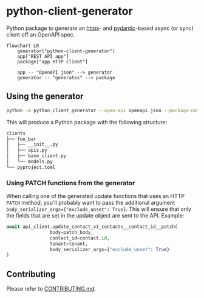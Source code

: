 # python-client-generator

Python package to generate an [httpx](https://github.com/encode/httpx)- and
[pydantic](https://github.com/pydantic/pydantic)-based async (or sync) 
client off an OpenAPI spec.

```mermaid
flowchart LR
    generator["python-client-generator"]
    app["REST API app"]
    package["app HTTP client"]

    app -- "OpenAPI json" --> generator
    generator -- "generates" --> package
```


## Using the generator

```bash
python -m python_client_generator --open-api openapi.json --package-name foo_bar --project-name foo-bar --outdir clients
```

This will produce a Python package with the following structure:
```bash
clients
├── foo_bar
│   ├── __init__.py
│   ├── apis.py
│   ├── base_client.py
│   └── models.py
└── pyproject.toml
```

### Using PATCH functions from the generator

When calling one of the generated update functions that uses an HTTP `PATCH` method, you'll
probably want to pass the additional argument `body_serializer_args={"exclude_unset": True}`. This
will ensure that only the fields that are set in the update object are sent to the API. Example:

```python
await api_client.update_contact_v1_contacts__contact_id__patch(
                body=patch_body,
                contact_id=contact.id,
                tenant=tenant,
                body_serializer_args={"exclude_unset": True}
)
```


## Contributing
Please refer to [CONTRIBUTING.md](.github/CONTRIBUTING.md).
